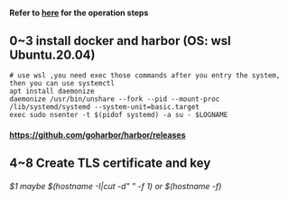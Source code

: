 #### Refer to [here](https://jimmysong.io/kubernetes-handbook/practice/install-kubernetes-on-centos.html) for the operation steps 

## 0~3 install docker and harbor (OS: wsl Ubuntu.20.04)
```shell
# use wsl ,you need exec those commands after you entry the system, then you can use systemctl
apt install daemonize
daemonize /usr/bin/unshare --fork --pid --mount-proc /lib/systemd/systemd --system-unit=basic.target
exec sudo nsenter -t $(pidof systemd) -a su - $LOGNAME
```
#### https://github.com/goharbor/harbor/releases

## 4~8 Create TLS certificate and key

###### $1 maybe  $(hostname -I|cut -d" " -f 1) or $(hostname -f)